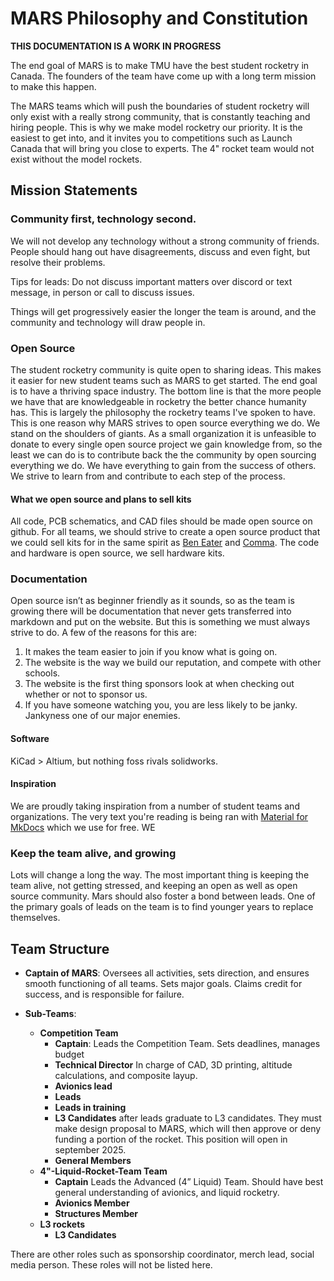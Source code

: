 # MARS Philosophy and Constitution

**THIS DOCUMENTATION IS A WORK IN PROGRESS**

The end goal of MARS is to make TMU have the best student rocketry in Canada. The founders of the team have come up with a long term mission to make this happen. 

The MARS teams which will push the boundaries of student rocketry will only exist with a really strong community, that is constantly teaching and hiring people. This is why we make model rocketry our priority. It is the easiest to get into, and it invites you to competitions such as Launch Canada that will bring you close to experts. The 4" rocket team would not exist without the model rockets.

## Mission Statements

### Community first, technology second.

We will not develop any technology without a strong community of friends. People should hang out have disagreements, discuss and even fight, but resolve their problems. 

Tips for leads: Do not discuss important matters over discord or text message, in person or call to discuss issues.

Things will get progressively easier the longer the team is around, and the community and technology will draw people in.

### Open Source

The student rocketry community is quite open to sharing ideas. This makes it easier for new student teams such as MARS to get started. The end goal is to have a thriving space industry. The bottom line is that the more people we have that are knowledgeable in rocketry the better chance humanity has. This is largely the philosophy the rocketry teams I've spoken to have. This is one reason why MARS strives to open source everything we do. We stand on the shoulders of giants. As a small organization it is unfeasible to donate to every single open source project we gain knowledge from, so the least we can do is to contribute back the the community by open sourcing everything we do. We have everything to gain from the success of others. We strive to learn from and contribute to each step of the process. 

#### What we open source and plans to sell kits

All code, PCB schematics, and CAD files should be made open source on github. 
For all teams, we should strive to create a open source product that we could sell kits for in the same spirit as [Ben Eater](https://eater.net/about) and [Comma](https://comma.ai/). The code and hardware is open source, we sell hardware kits. 

### Documentation

Open source isn’t as beginner friendly as it sounds, so as the team is growing there will be documentation that never gets transferred into markdown and put on the website. But this is something we must always strive to do. 
A few of the reasons for this are:

1. It makes the team easier to join if you know what is going on.
2. The website is the way we build our reputation, and compete with other schools.
3. The website is the first thing sponsors look at when checking out whether or not to sponsor us. 
4. If you have someone watching you, you are less likely to be janky. Jankyness one of our major enemies.

#### Software

KiCad > Altium, but nothing foss rivals solidworks.

#### Inspiration

We are proudly taking inspiration from a number of student teams and organizations. The very text you're reading is being ran with [Material for MkDocs](https://squidfunk.github.io/mkdocs-material/) which we use for free. WE


### Keep the team alive, and growing

Lots will change a long the way. The most important thing is keeping the team alive, not getting stressed, and keeping an open as well as open source community. Mars should also foster a bond between leads.
One of the primary goals of leads on the team is to find younger years to replace themselves.


## Team Structure

- **Captain of MARS**: Oversees all activities, sets direction, and ensures smooth functioning of all teams. Sets major goals. Claims credit for success, and is responsible for failure.

- **Sub-Teams**:
    - **Competition Team**
        - **Captain**: Leads the Competition Team. Sets deadlines, manages budget
        - **Technical Director** In charge of CAD, 3D printing, altitude calculations, and composite layup. 
        - **Avionics lead**  
        - **Leads** 
        - **Leads in training** 
        - **L3 Candidates** after leads graduate to L3 candidates. They must make design proposal to MARS, which will then approve or deny funding a portion of the rocket. This position will open in september 2025.
        - **General Members**
    - **4"-Liquid-Rocket-Team Team**
        - **Captain** Leads the Advanced (4” Liquid) Team. Should have best general understanding of avionics, and liquid rocketry.
        - **Avionics Member**
        - **Structures Member**
    - **L3 rockets**
        - **L3 Candidates**
  
There are other roles such as sponsorship coordinator, merch lead, social media person. These roles will not be listed here.
